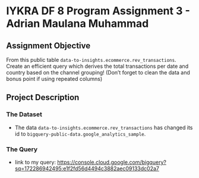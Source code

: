 # IYKRA DF 8 Program Assignment 3 - Adrian Maulana Muhammad
## Assignment Objective
From this public table `data-to-insights.ecommerce.rev_transactions`. Create an efficient query which derives the total transactions per date and country based on the channel grouping! (Don’t forget to clean the data and bonus point if using repeated columns)
## Project Description
### The Dataset
- The data `data-to-insights.ecommerce.rev_transactions` has changed its id to `bigquery-public-data.google_analytics_sample`.
### The Query
- link to my query: https://console.cloud.google.com/bigquery?sq=172286942495:e1f2fd56d4494c3882aec09133dc02a7

